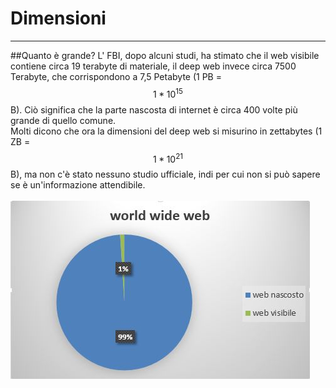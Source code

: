 # Dimensioni

---
##Quanto è grande?
L' FBI, dopo alcuni studi, ha stimato che il web visibile contiene circa 19 terabyte di materiale, il deep web invece circa 7500 Terabyte, che corrispondono a 7,5 Petabyte (1 PB = $$1*10^{15}$$B). Ciò significa che la parte nascosta di internet è circa 400 volte più grande di quello comune.<br/>
Molti dicono che ora la dimensioni del deep web si misurino in zettabytes (1 ZB =$$1*10^{21} $$B), ma non c'è stato nessuno studio ufficiale, indi per cui non si può sapere se è un'informazione attendibile.<br/><br/>
![](stat.JPG)